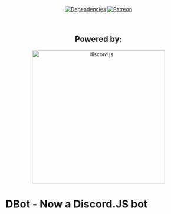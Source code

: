 <div align="center">
  <br />
  
  <br />
  <p>
    <a href="https://david-dm.org/discordjs/discord.js"><img src="https://img.shields.io/david/discordjs/discord.js.svg?maxAge=3600" alt="Dependencies" /></a>
    <a href="https://www.patreon.com/discordjs"><img src="https://img.shields.io/badge/donate-patreon-F96854.svg" alt="Patreon" /></a>
  </p>
  <br />

<h2>Powered by:</h2>
<p>
    <a href="https://discord.js.org"><img src="https://discord.js.org/static/logo.svg" width="360" alt="discord.js" /></a>
</p>

</div>

# DBot - Now a Discord.JS bot
